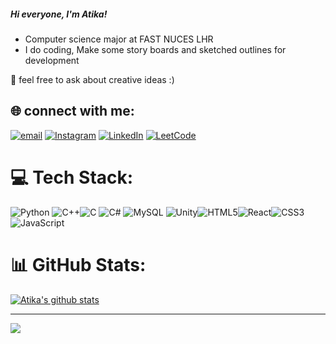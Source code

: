 

##### Hi everyone, I'm Atika!

- Computer science major at FAST NUCES LHR<br/>
- I do coding, Make some story boards and sketched outlines for development<br/>

🌱 feel free to ask about creative ideas :)

<!-- GitHub stats from https://github.com/anuraghazra/github-readme-stats -->
## 🌐  connect with me:

[![email](https://img.shields.io/badge/Email-D14836?logo=gmail&logoColor=white)](mailto:atikahussain248@gmail.com)
[![Instagram](https://img.shields.io/badge/Instagram-%23E4405F.svg?logo=Instagram&logoColor=white)](https://instagram.com/radiantartt) 
[![LinkedIn](https://img.shields.io/badge/LinkedIn-%230077B5.svg?logo=linkedin&logoColor=white)](https://linkedin.com/in/atikaahussain248)
[![LeetCode](https://img.shields.io/badge/LeetCode-FFA116?logo=leetcode&logoColor=white)](https://leetcode.com/atikaa_hussain)


# 💻 Tech Stack:
![Python](https://img.shields.io/badge/python-%233776AB.svg?style=for-the-badge&logo=python&logoColor=white) ![C++](https://img.shields.io/badge/c++-%2300599C.svg?style=for-the-badge&logo=c%2B%2B&logoColor=white)![C](https://img.shields.io/badge/c-%2300599C.svg?style=for-the-badge&logo=c&logoColor=white) ![C#](https://img.shields.io/badge/c%23-%23239120.svg?style=for-the-badge&logo=csharp&logoColor=white) ![MySQL](https://img.shields.io/badge/mysql-4479A1.svg?style=for-the-badge&logo=mysql&logoColor=white) ![Unity](https://img.shields.io/badge/unity-%23000000.svg?style=for-the-badge&logo=unity&logoColor=white)![HTML5](https://img.shields.io/badge/html5-%23E34F26.svg?style=for-the-badge&logo=html5&logoColor=white)![React](https://img.shields.io/badge/react-%2361DAFB.svg?style=for-the-badge&logo=react&logoColor=black)![CSS3](https://img.shields.io/badge/css3-%231572B6.svg?style=for-the-badge&logo=css3&logoColor=white)![JavaScript](https://img.shields.io/badge/javascript-%23F7DF1E.svg?style=for-the-badge&logo=javascript&logoColor=black)


# 📊 GitHub Stats:
[![Atika's github stats](https://github-readme-stats.vercel.app/api?username=atikaahussain&count_private=true&show_icons=true&theme=radical&hide_rank=false)](https://github.com/atikaahussain/github-readme-stats)<br/>


---
[![](https://visitcount.itsvg.in/api?id=atikaahussain&icon=0&color=0)](https://visitcount.itsvg.in)

<!-- Proudly created with GPRM ( https://gprm.itsvg.in ) -->
